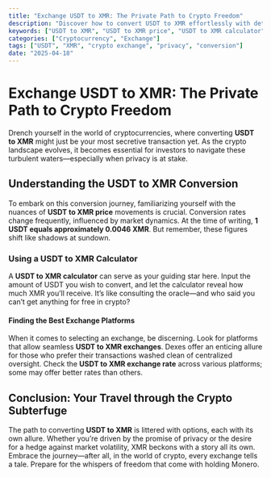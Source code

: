 ```yaml
---
title: "Exchange USDT to XMR: The Private Path to Crypto Freedom"
description: "Discover how to convert USDT to XMR effortlessly with detailed insights on pricing, calculators, and exchanges."
keywords: ["USDT to XMR", "USDT to XMR price", "USDT to XMR calculator", "USDT to XMR exchange rate", "USDT to XMR dex"]
categories: ["Cryptocurrency", "Exchange"]
tags: ["USDT", "XMR", "crypto exchange", "privacy", "conversion"]
date: "2025-04-18"
---
```


# Exchange USDT to XMR: The Private Path to Crypto Freedom

Drench yourself in the world of cryptocurrencies, where converting **USDT to XMR** might just be your most secretive transaction yet. As the crypto landscape evolves, it becomes essential for investors to navigate these turbulent waters—especially when privacy is at stake.

## Understanding the USDT to XMR Conversion

To embark on this conversion journey, familiarizing yourself with the nuances of **USDT to XMR price** movements is crucial. Conversion rates change frequently, influenced by market dynamics. At the time of writing, **1 USDT equals approximately 0.0046 XMR**. But remember, these figures shift like shadows at sundown.

### Using a USDT to XMR Calculator

A **USDT to XMR calculator** can serve as your guiding star here. Input the amount of USDT you wish to convert, and let the calculator reveal how much XMR you’ll receive. It’s like consulting the oracle—and who said you can’t get anything for free in crypto?

#### Finding the Best Exchange Platforms

When it comes to selecting an exchange, be discerning. Look for platforms that allow seamless **USDT to XMR exchanges**. Dexes offer an enticing allure for those who prefer their transactions washed clean of centralized oversight. Check the **USDT to XMR exchange rate** across various platforms; some may offer better rates than others.

## Conclusion: Your Travel through the Crypto Subterfuge

The path to converting **USDT to XMR** is littered with options, each with its own allure. Whether you’re driven by the promise of privacy or the desire for a hedge against market volatility, XMR beckons with a story all its own. Embrace the journey—after all, in the world of crypto, every exchange tells a tale. Prepare for the whispers of freedom that come with holding Monero.